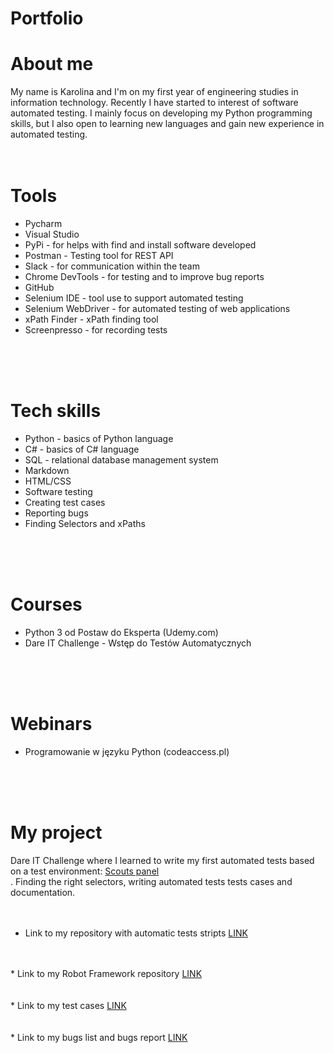 # Portfolio

# About me

My name is Karolina and I'm on my first year of engineering studies in information technology. Recently I have started to interest of software automated testing. 
I mainly focus on developing my Python programming skills, but I also open to learning new languages and gain new experience in automated testing.
<br>
<br>
<br>

# Tools
* Pycharm
* Visual Studio 
* PyPi - for helps with find and install software developed
* Postman - Testing tool for REST API
* Slack - for communication within the team
* Chrome DevTools - for testing and to improve bug reports
* GitHub
* Selenium IDE - tool use to support automated testing
* Selenium WebDriver - for automated testing of web applications
* xPath Finder - xPath finding tool
* Screenpresso - for recording tests

<br>
<br>
<br>

# Tech skills
* Python - basics of Python language
* C# - basics of C# language
* SQL - relational database management system
* Markdown
* HTML/CSS
* Software testing
* Creating test cases
* Reporting bugs
* Finding Selectors and xPaths

<br>
<br>
<br>

# Courses
* Python 3 od Postaw do Eksperta (Udemy.com)
* Dare IT Challenge - Wstęp do Testów Automatycznych

<br>
<br>
<br>

# Webinars
* Programowanie w języku Python (codeaccess.pl)

<br>
<br>
<br>

# My project

Dare IT Challenge where I learned to write my first automated tests based on a test environment: <a href = "https://scouts-test.futbolkolektyw.pl/"> Scouts panel </a></br>.
Finding the right selectors, writing automated tests tests cases and documentation.
<br>
<br>
<br>

* Link to my repository with automatic tests stripts 
<a href = "https://github.com/KarolinaSosinska/challange_portfolio_karola"> LINK </a></br>
<br>
<br>
* Link to my Robot Framework repository
<a href = "https://github.com/KarolinaSosinska/panelscout_robotframework"> LINK </a> </br>
<br>
<br>
* Link to my test cases
<a href = "https://drive.google.com/drive/folders/1rpcmPnEsfivsjWbM_BE2PjQRkhqdvCEv?usp=sharing"> LINK </a></br>
<br>
<br>
* Link to my bugs list and bugs report
<a href = "https://drive.google.com/drive/folders/193Um3IKa8t0TtF1IvvVohnV688KBriAf?usp=sharing"> LINK </a> </br>
<br>
<br>

